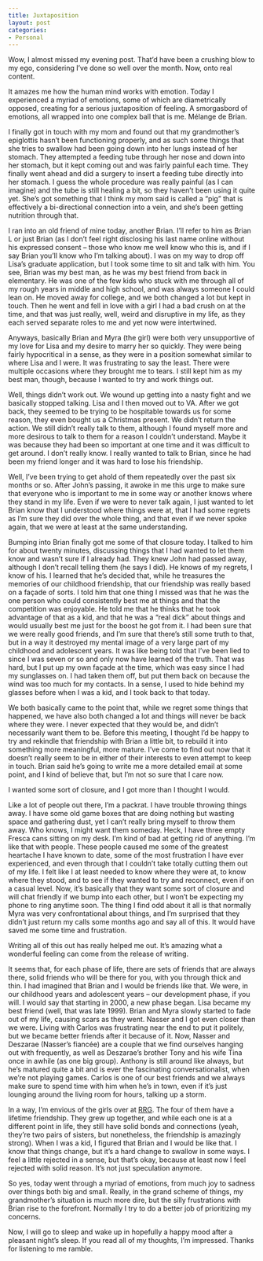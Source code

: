 ```yaml
---
title: Juxtaposition
layout: post
categories:
- Personal
---
```

Wow, I almost missed my evening post. That’d have been a crushing blow to my ego, considering I’ve done so well over the month. Now, onto real content.

It amazes me how the human mind works with emotion. Today I experienced a myriad of emotions, some of which are diametrically opposed, creating for a serious juxtaposition of feeling. A smorgasbord of emotions, all wrapped into one complex ball that is me. Mélange de Brian.

I finally got in touch with my mom and found out that my grandmother’s epiglottis hasn’t been functioning properly, and as such some things that she tries to swallow had been going down into her lungs instead of her stomach. They attempted a feeding tube through her nose and down into her stomach, but it kept coming out and was fairly painful each time. They finally went ahead and did a surgery to insert a feeding tube directly into her stomach. I guess the whole procedure was really painful (as I can imagine) and the tube is still healing a bit, so they haven’t been using it quite yet. She’s got something that I think my mom said is called a “pig” that is effectively a bi-directional connection into a vein, and she’s been getting nutrition through that.

I ran into an old friend of mine today, another Brian. I’ll refer to him as Brian L or just Brian (as I don’t feel right disclosing his last name online without his expressed consent – those who know me well know who this is, and if I say Brian you’ll know who I’m talking about). I was on my way to drop off Lisa’s graduate application, but I took some time to sit and talk with him. You see, Brian was my best man, as he was my best friend from back in elementary. He was one of the few kids who stuck with me through all of my rough years in middle and high school, and was always someone I could lean on. He moved away for college, and we both changed a lot but kept in touch. Then he went and fell in love with a girl I had a bad crush on at the time, and that was just really, well, weird and disruptive in my life, as they each served separate roles to me and yet now were intertwined.

Anyways, basically Brian and Myra (the girl) were both very unsupportive of my love for Lisa and my desire to marry her so quickly. They were being fairly hypocritical in a sense, as they were in a position somewhat similar to where Lisa and I were. It was frustrating to say the least. There were multiple occasions where they brought me to tears. I still kept him as my best man, though, because I wanted to try and work things out.

Well, things didn’t work out. We wound up getting into a nasty fight and we basically stopped talking. Lisa and I then moved out to VA. After we got back, they seemed to be trying to be hospitable towards us for some reason, they even bought us a Christmas present. We didn’t return the action. We still didn’t really talk to them, although I found myself more and more desirous to talk to them for a reason I couldn’t understand. Maybe it was because they had been so important at one time and it was difficult to get around. I don’t really know. I really wanted to talk to Brian, since he had been my friend longer and it was hard to lose his friendship.

Well, I’ve been trying to get ahold of them repeatedly over the past six months or so. After John’s passing, it awoke in me this urge to make sure that everyone who is important to me in some way or another knows where they stand in my life. Even if we were to never talk again, I just wanted to let Brian know that I understood where things were at, that I had some regrets as I’m sure they did over the whole thing, and that even if we never spoke again, that we were at least at the same understanding.

Bumping into Brian finally got me some of that closure today. I talked to him for about twenty minutes, discussing things that I had wanted to let them know and wasn’t sure if I already had. They knew John had passed away, although I don’t recall telling them (he says I did). He knows of my regrets, I know of his. I learned that he’s decided that, while he treasures the memories of our childhood friendship, that our friendship was really based on a façade of sorts. I told him that one thing I missed was that he was the one person who could consistently best me at things and that the competition was enjoyable. He told me that he thinks that he took advantage of that as a kid, and that he was a “real dick” about things and would usually best me just for the boost he got from it. I had been sure that we were really good friends, and I’m sure that there’s still some truth to that, but in a way it destroyed my mental image of a very large part of my childhood and adolescent years. It was like being told that I’ve been lied to since I was seven or so and only now have learned of the truth. That was hard, but I put up my own façade at the time, which was easy since I had my sunglasses on. I had taken them off, but put them back on because the wind was too much for my contacts. In a sense, I used to hide behind my glasses before when I was a kid, and I took back to that today.

We both basically came to the point that, while we regret some things that happened, we have also both changed a lot and things will never be back where they were. I never expected that they would be, and didn’t necessarily want them to be. Before this meeting, I thought I’d be happy to try and rekindle that friendship with Brian a little bit, to rebuild it into something more meaningful, more mature. I’ve come to find out now that it doesn’t really seem to be in either of their interests to even attempt to keep in touch. Brian said he’s going to write me a more detailed email at some point, and I kind of believe that, but I’m not so sure that I care now.

I wanted some sort of closure, and I got more than I thought I would.

Like a lot of people out there, I’m a packrat. I have trouble throwing things away. I have some old game boxes that are doing nothing but wasting space and gathering dust, yet I can’t really bring myself to throw them away. Who knows, I might want them someday. Heck, I have three empty Fresca cans sitting on my desk. I’m kind of bad at getting rid of anything. I’m like that with people. These people caused me some of the greatest heartache I have known to date, some of the most frustration I have ever experienced, and even through that I couldn’t take totally cutting them out of my life. I felt like I at least needed to know where they were at, to know where they stood, and to see if they wanted to try and reconnect, even if on a casual level. Now, it’s basically that they want some sort of closure and will chat friendly if we bump into each other, but I won’t be expecting my phone to ring anytime soon. The thing I find odd about it all is that normally Myra was very confrontational about things, and I’m surprised that they didn’t just return my calls some months ago and say all of this. It would have saved me some time and frustration.

Writing all of this out has really helped me out. It’s amazing what a wonderful feeling can come from the release of writing.

It seems that, for each phase of life, there are sets of friends that are always there, solid friends who will be there for you, with you through thick and thin. I had imagined that Brian and I would be friends like that. We were, in our childhood years and adolescent years – our development phase, if you will. I would say that starting in 2000, a new phase began. Lisa became my best friend (well, that was late 1999). Brian and Myra slowly started to fade out of my life, causing scars as they went. Nasser and I got even closer than we were. Living with Carlos was frustrating near the end to put it politely, but we became better friends after it because of it. Now, Nasser and Deszarae (Nasser’s fiancée) are a couple that we find ourselves hanging out with frequently, as well as Deszarae’s brother Tony and his wife Tina once in awhile (as one big group). Anthony is still around like always, but he’s matured quite a bit and is ever the fascinating conversationalist, when we’re not playing games. Carlos is one of our best friends and we always make sure to spend time with him when he’s in town, even if it’s just lounging around the living room for hours, talking up a storm.

In a way, I’m envious of the girls over at [RRG][1]. The four of them have a lifetime friendship. They grew up together, and while each one is at a different point in life, they still have solid bonds and connections (yeah, they’re two pairs of sisters, but nonetheless, the friendship is amazingly strong). When I was a kid, I figured that Brian and I would be like that. I know that things change, but it’s a hard change to swallow in some ways. I feel a little rejected in a sense, but that’s okay, because at least now I feel rejected with solid reason. It’s not just speculation anymore.

So yes, today went through a myriad of emotions, from much joy to sadness over things both big and small. Really, in the grand scheme of things, my grandmother’s situation is much more dire, but the silly frustrations with Brian rise to the forefront. Normally I try to do a better job of prioritizing my concerns.

Now, I will go to sleep and wake up in hopefully a happy mood after a pleasant night’s sleep. If you read all of my thoughts, I’m impressed. Thanks for listening to me ramble.

 [1]: http://www.rioranchogirls.net